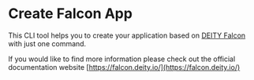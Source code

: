 # Create Falcon App

This CLI tool helps you to create your application based on [DEITY Falcon](https://github.com/deity-io/falcon) with just one command.

If you would like to find more information please check out the official documentation website [https://falcon.deity.io/](https://falcon.deity.io/)
